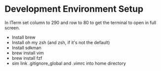 # Development Environment Setup
In ITerm set column to 290 and row to 80 to get the terminal to open in full screen.

- Install brew
- Install oh my zsh (and zsh, if it's not the default)
- Install sdkman
- brew install vim
- brew install fzf
- sim link .gitignore_global and .vimrc into home directory
